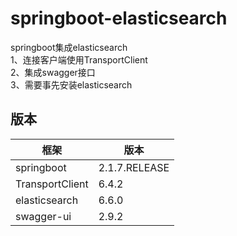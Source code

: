 # springboot-elasticsearch

springboot集成elasticsearch  
1、连接客户端使用TransportClient  
2、集成swagger接口  
3、需要事先安装elasticsearch  

## 版本

框架 | 版本
--- | ----
springboot | 2.1.7.RELEASE
TransportClient | 6.4.2
elasticsearch | 6.6.0
swagger-ui | 2.9.2